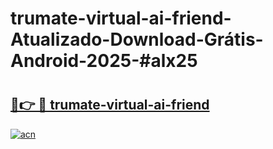 # trumate-virtual-ai-friend-Atualizado-Download-Grátis-Android-2025-#alx25

# <h2><a href="https://ainizakaria.my?title=trumate-virtual-ai-friend&ref=24M">🔗👉 🔴 trumate-virtual-ai-friend</a></h2>

[![acn](https://github.com/user-attachments/assets/0f9c940e-d8b0-45ae-aac7-cd30a18b3e1c)](https://ainizakaria.my?title=trumate-virtual-ai-friend&ref=24M)

